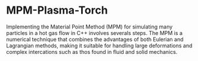# MPM-Plasma-Torch
Implementing the Material Point Method (MPM) for simulating many particles in a hot gas flow in C++ involves severals steps.
The MPM is a numerical technique that combines the advantages of both Eulerian and Lagrangian methods, making it suitable for handling large deformations 
and complex intercations such as thos found in fluid and solid mechanics.

